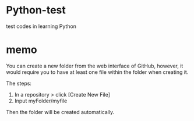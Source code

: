 # Python-test
test codes in learning Python

# memo
You can create a new folder from the web interface of GitHub, 
however, it would require you to have at least one file within the folder when creating it.

The steps:
1. In a repository > click [Create New File] 
2. Input myFolder/myfile

Then the folder will be created automatically.

